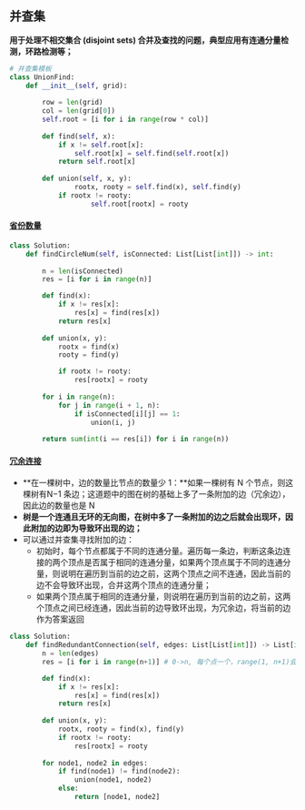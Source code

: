 ## 并查集



**用于处理不相交集合 (disjoint sets) 合并及查找的问题，典型应用有连通分量检测，环路检测等；**

```python
# 并查集模板
class UnionFind:
    def __init__(self, grid):
        
        row = len(grid)
        col = len(grid[0])
        self.root = [i for i in range(row * col)]
            
        def find(self, x):
            if x != self.root[x]:
                self.root[x] = self.find(self.root[x])
            return self.root[x]
        
        def union(self, x, y):
        		rootx, rooty = self.find(x), self.find(y)
            if rootx != rooty:
            		self.root[rootx] = rooty         
```



#### [省份数量](https://leetcode-cn.com/problems/number-of-provinces/)

```python
class Solution:
    def findCircleNum(self, isConnected: List[List[int]]) -> int:
        
        n = len(isConnected)
        res = [i for i in range(n)]

        def find(x):
            if x != res[x]:
                res[x] = find(res[x])
            return res[x]
        
        def union(x, y):
            rootx = find(x)
            rooty = find(y)

            if rootx != rooty:
                res[rootx] = rooty
        
        for i in range(n):
            for j in range(i + 1, n):
                if isConnected[i][j] == 1:
                    union(i, j)
        
        return sum(int(i == res[i]) for i in range(n))
```



#### [冗余连接](https://leetcode-cn.com/problems/redundant-connection/)

- **在一棵树中，边的数量比节点的数量少 1：**如果一棵树有 N 个节点，则这棵树有N−1 条边；这道题中的图在树的基础上多了一条附加的边（冗余边），因此边的数量也是 N
- **树是一个连通且无环的无向图，在树中多了一条附加的边之后就会出现环，因此附加的边即为导致环出现的边；**
- 可以通过并查集寻找附加的边：
  - 初始时，每个节点都属于不同的连通分量。遍历每一条边，判断这条边连接的两个顶点是否属于相同的连通分量，如果两个顶点属于不同的连通分量，则说明在遍历到当前的边之前，这两个顶点之间不连通，因此当前的边不会导致环出现，合并这两个顶点的连通分量；
  - 如果两个顶点属于相同的连通分量，则说明在遍历到当前的边之前，这两个顶点之间已经连通，因此当前的边导致环出现，为冗余边，将当前的边作为答案返回

```Python
class Solution:
    def findRedundantConnection(self, edges: List[List[int]]) -> List[int]:
        n = len(edges)
        res = [i for i in range(n+1)] # 0->n, 每个点一个，range(1, n+1)会错位，

        def find(x):
            if x != res[x]:
                res[x] = find(res[x])
            return res[x]
        
        def union(x, y):
            rootx, rooty = find(x), find(y)
            if rootx != rooty:
                res[rootx] = rooty
        
        for node1, node2 in edges:
            if find(node1) != find(node2):
                union(node1, node2)
            else:
                return [node1, node2]
```
